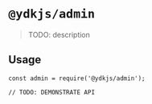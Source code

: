# `@ydkjs/admin`

> TODO: description

## Usage

```
const admin = require('@ydkjs/admin');

// TODO: DEMONSTRATE API
```
